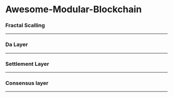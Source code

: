 # Awesome-Modular-Blockchain


### Fractal Scalling

------------

### Da Layer

------------

### Settlement Layer

------------

### Consensus layer

------------
